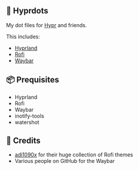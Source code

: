 ## 🚀 Hyprdots

My dot files for [Hypr](https://hyprland.org/) and friends.

This includes:

- [Hyprland](https://hyprland.org/)
- [Rofi](https://github.com/lbonn/rofi)
- [Waybar](https://github.com/Alexays/Waybar)

## 📦 Prequisites

- Hyprland
- Rofi
- Waybar
- inotify-tools
- watershot

## 🙏 Credits

- [adi1090x](https://github.com/adi1090x/rofi) for their huge collection of Rofi themes
- Various people on GitHub for the Waybar
